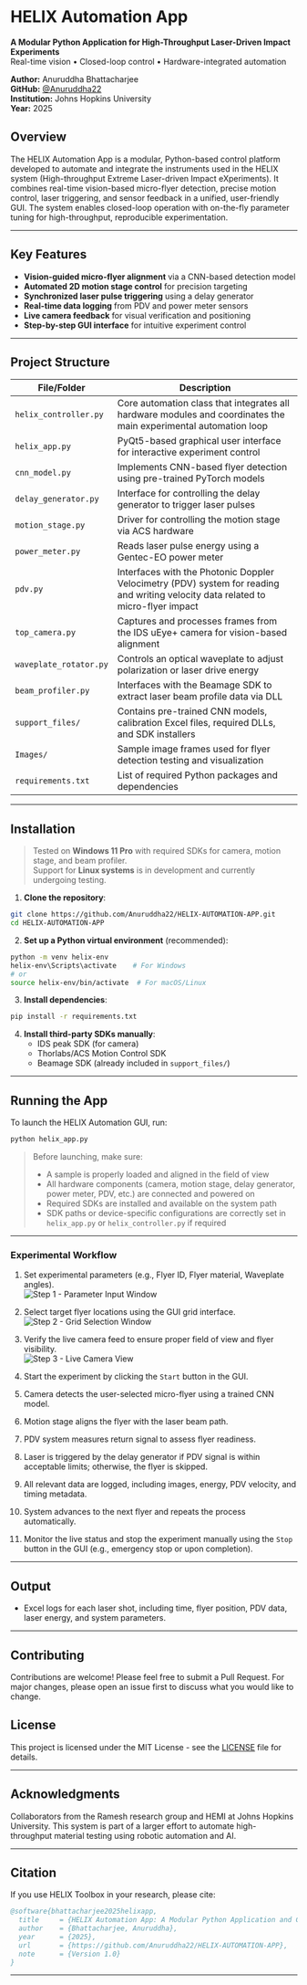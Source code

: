 # HELIX Automation App

**A Modular Python Application for High-Throughput Laser-Driven Impact Experiments**  
Real-time vision • Closed-loop control • Hardware-integrated automation

**Author:** Anuruddha Bhattacharjee  
**GitHub:** [@Anuruddha22](https://github.com/Anuruddha22)  
**Institution:** Johns Hopkins University  
**Year:** 2025 

## Overview

The HELIX Automation App is a modular, Python-based control platform developed to automate and integrate the instruments used in the HELIX system (High-throughput Extreme Laser-driven Impact eXperiments). It combines real-time vision-based micro-flyer detection, precise motion control, laser triggering, and sensor feedback in a unified, user-friendly GUI. The system enables closed-loop operation with on-the-fly parameter tuning for high-throughput, reproducible experimentation.

---

## Key Features

- **Vision-guided micro-flyer alignment** via a CNN-based detection model  
- **Automated 2D motion stage control** for precision targeting  
- **Synchronized laser pulse triggering** using a delay generator  
- **Real-time data logging** from PDV and power meter sensors  
- **Live camera feedback** for visual verification and positioning  
- **Step-by-step GUI interface** for intuitive experiment control   

---

## Project Structure

| File/Folder         | Description |
|---------------------|-------------|
| `helix_controller.py` | Core automation class that integrates all hardware modules and coordinates the main experimental automation loop |
| `helix_app.py`        | PyQt5-based graphical user interface for interactive experiment control |
| `cnn_model.py`        | Implements CNN-based flyer detection using pre-trained PyTorch models |
| `delay_generator.py`  | Interface for controlling the delay generator to trigger laser pulses |
| `motion_stage.py`     | Driver for controlling the motion stage via ACS hardware |
| `power_meter.py`      | Reads laser pulse energy using a Gentec-EO power meter |
| `pdv.py`              | Interfaces with the Photonic Doppler Velocimetry (PDV) system for reading and writing velocity data related to micro-flyer impact |
| `top_camera.py`       | Captures and processes frames from the IDS uEye+ camera for vision-based alignment |
| `waveplate_rotator.py`| Controls an optical waveplate to adjust polarization or laser drive energy |
| `beam_profiler.py`    | Interfaces with the Beamage SDK to extract laser beam profile data via DLL |
| `support_files/`      | Contains pre-trained CNN models, calibration Excel files, required DLLs, and SDK installers |
| `Images/`             | Sample image frames used for flyer detection testing and visualization |
| `requirements.txt`    | List of required Python packages and dependencies |

---

## Installation

> Tested on **Windows 11 Pro** with required SDKs for camera, motion stage, and beam profiler.  
> Support for **Linux systems** is in development and currently undergoing testing.

1. **Clone the repository**:
```bash
git clone https://github.com/Anuruddha22/HELIX-AUTOMATION-APP.git
cd HELIX-AUTOMATION-APP
```

2. **Set up a Python virtual environment** (recommended):
```bash
python -m venv helix-env
helix-env\Scripts\activate    # For Windows
# or
source helix-env/bin/activate  # For macOS/Linux
```

3. **Install dependencies**:
```bash
pip install -r requirements.txt
```

4. **Install third-party SDKs manually**:
   - IDS peak SDK (for camera)
   - Thorlabs/ACS Motion Control SDK
   - Beamage SDK (already included in `support_files/`)

---

## Running the App

To launch the HELIX Automation GUI, run:

```bash
python helix_app.py
```

> Before launching, make sure:
> - A sample is properly loaded and aligned in the field of view  
> - All hardware components (camera, motion stage, delay generator, power meter, PDV, etc.) are connected and powered on
> - Required SDKs are installed and available on the system path 
> - SDK paths or device-specific configurations are correctly set in `helix_app.py` or `helix_controller.py` if required

---

### Experimental Workflow

1. Set experimental parameters (e.g., Flyer ID, Flyer material, Waveplate angles).  
![Step 1 - Parameter Input Window](Images/helixgui_popup_step1.png)

2. Select target flyer locations using the GUI grid interface.  
![Step 2 - Grid Selection Window](Images/helixgui_popup_step2.png)

3. Verify the live camera feed to ensure proper field of view and flyer visibility.  
![Step 3 - Live Camera View](Images/helixgui_popup_step3.png)

4. Start the experiment by clicking the `Start` button in the GUI.  
5. Camera detects the user-selected micro-flyer using a trained CNN model.   
6. Motion stage aligns the flyer with the laser beam path.  
7. PDV system measures return signal to assess flyer readiness.  
8. Laser is triggered by the delay generator if PDV signal is within acceptable limits; otherwise, the flyer is skipped.  
9. All relevant data are logged, including images, energy, PDV velocity, and timing metadata.   
10. System advances to the next flyer and repeats the process automatically.
11. Monitor the live status and stop the experiment manually using the `Stop` button in the GUI (e.g., emergency stop or upon completion).   

---

## Output

- Excel logs for each laser shot, including time, flyer position, PDV data, laser energy, and system parameters.   

---

## Contributing

Contributions are welcome! Please feel free to submit a Pull Request. For major changes, please open an issue first to discuss what you would like to change.

## License

This project is licensed under the MIT License - see the [LICENSE](LICENSE) file for details.

---

## Acknowledgments

Collaborators from the Ramesh research group and HEMI at Johns Hopkins University. This system is part of a larger effort to automate high-throughput material testing using robotic automation and AI.

---

## Citation

If you use HELIX Toolbox in your research, please cite:

```bibtex
@software{bhattacharjee2025helixapp,
  title     = {HELIX Automation App: A Modular Python Application and Control Platform for High-Throughput Laser-Driven Impact Experiments with Feedback Control},
  author    = {Bhattacharjee, Anuruddha},
  year      = {2025},
  url       = {https://github.com/Anuruddha22/HELIX-AUTOMATION-APP},
  note      = {Version 1.0}
}
```
---
